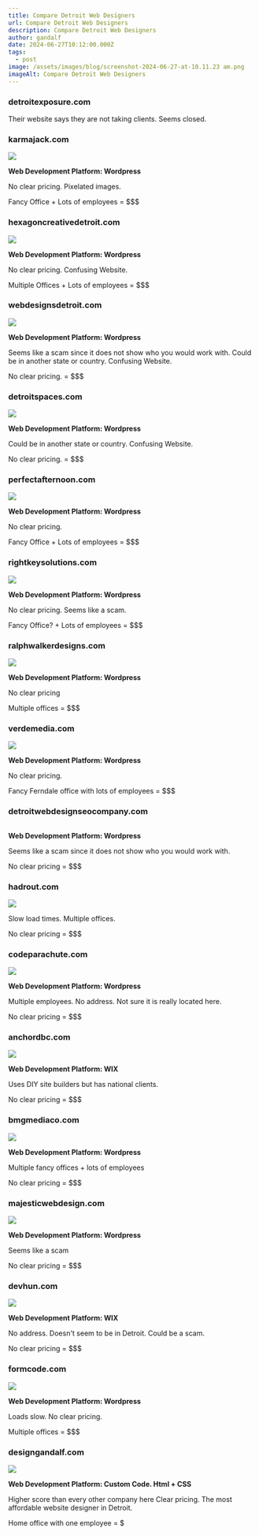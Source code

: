 ```yaml
---
title: Compare Detroit Web Designers
url: Compare Detroit Web Designers
description: Compare Detroit Web Designers
author: gandalf
date: 2024-06-27T10:12:00.000Z
tags:
  - post
image: /assets/images/blog/screenshot-2024-06-27-at-10.11.23 am.png
imageAlt: Compare Detroit Web Designers
---
```

### detroitexposure.com

Their website says they are not taking clients. Seems closed.

### karmajack.com

![](/assets/images/blog/screenshot-2024-06-27-at-12.25.58 pm.png)

**Web Development Platform:  Wordpress**

No clear pricing. Pixelated images.

Fancy Office + Lots of employees = $$$

### hexagoncreativedetroit.com

![](/assets/images/blog/screenshot-2024-06-27-at-12.32.10 pm.png)

**Web Development Platform: Wordpress**

No clear pricing. Confusing Website.

Multiple Offices + Lots of employees = $$$

### webdesignsdetroit.com

![](/assets/images/blog/screenshot-2024-06-27-at-12.36.04 pm.png)

**Web Development Platform: Wordpress**

Seems like a scam since it does not show who you would work with. Could be in another state or country. Confusing Website.

No clear pricing.  = $$$

### detroitspaces.com

![](/assets/images/blog/screenshot-2024-06-27-at-12.39.49 pm.png)

**Web Development Platform: Wordpress**

Could be in another state or country. Confusing Website.

No clear pricing. = $$$

### perfectafternoon.com

![](/assets/images/blog/screenshot-2024-06-27-at-12.40.40 pm.png)

**Web Development Platform: Wordpress**

No clear pricing. 

Fancy Office + Lots of employees = $$$

### rightkeysolutions.com

![](/assets/images/blog/screenshot-2024-06-27-at-12.42.43 pm.png)

**Web Development Platform: Wordpress**

No clear pricing. Seems like a scam.

Fancy Office? + Lots of employees = $$$

### ralphwalkerdesigns.com

![](/assets/images/blog/screenshot-2024-06-27-at-12.44.48 pm.png)

**Web Development Platform: Wordpress**

No clear pricing

Multiple offices = $$$

### verdemedia.com

![](/assets/images/blog/screenshot-2024-06-27-at-12.45.44 pm.png)

**Web Development Platform: Wordpress**

No clear pricing.

Fancy Ferndale office with lots of employees = $$$

### detroitwebdesignseocompany.com

![]()

**Web Development Platform: Wordpress**

Seems like a scam since it does not show who you would work with.

No clear pricing = $$$

### hadrout.com

![](/assets/images/blog/screenshot-2024-06-27-at-12.49.20 pm.png)

Slow load times. Multiple offices.

No clear pricing = $$$

### codeparachute.com

![](/assets/images/blog/screenshot-2024-06-27-at-12.48.14 pm.png)

**Web Development Platform: Wordpress**

Multiple employees. No address. Not sure it is really located here.

No clear pricing = $$$

### anchordbc.com

![](/assets/images/blog/screenshot-2024-06-27-at-12.54.30 pm.png)

**Web Development Platform: WIX**

Uses DIY site builders but has national clients.

No clear pricing = $$$

### bmgmediaco.com

![](/assets/images/blog/screenshot-2024-06-27-at-12.55.55 pm.png)

**Web Development Platform: Wordpress**

Multiple fancy offices + lots of employees

No clear pricing = $$$

### majesticwebdesign.com

![](/assets/images/blog/screenshot-2024-06-27-at-1.01.21 pm.png)

**Web Development Platform: Wordpress**

Seems like a scam

No clear pricing = $$$

### devhun.com

![](/assets/images/blog/screenshot-2024-06-27-at-1.02.26 pm.png)

**Web Development Platform: WIX**

No address. Doesn't seem to be in Detroit. Could be a scam.

No clear pricing = $$$

### formcode.com

![](/assets/images/blog/screenshot-2024-06-27-at-12.23.16 pm.png)

**Web Development Platform: Wordpress**

Loads slow. No clear pricing.

Multiple offices = $$$



### designgandalf.com

![](/assets/images/blog/screenshot-2024-06-27-at-12.33.54 pm.png)

**Web Development Platform: Custom Code. Html + CSS**

Higher score than every other company here Clear pricing. The most affordable website designer in Detroit.

Home office with one employee = $
